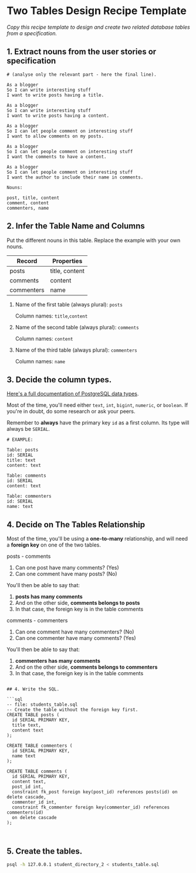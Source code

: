 # Two Tables Design Recipe Template

_Copy this recipe template to design and create two related database tables from a specification._

## 1. Extract nouns from the user stories or specification

```
# (analyse only the relevant part - here the final line).

As a blogger
So I can write interesting stuff
I want to write posts having a title.

As a blogger
So I can write interesting stuff
I want to write posts having a content.

As a blogger
So I can let people comment on interesting stuff
I want to allow comments on my posts.

As a blogger
So I can let people comment on interesting stuff
I want the comments to have a content.

As a blogger
So I can let people comment on interesting stuff
I want the author to include their name in comments.
```

```
Nouns:

post, title, content
comment, content
commenters, name
```

## 2. Infer the Table Name and Columns

Put the different nouns in this table. Replace the example with your own nouns.

| Record                | Properties              |
| --------------------- | ------------------------|
| posts                 | title, content          |
| comments              | content                 |
| commenters            | name                    |

1. Name of the first table (always plural): `posts` 

    Column names: `title`,`content`

2. Name of the second table (always plural): `comments` 

    Column names: `content`

3. Name of the third table (always plural): `commenters` 

    Column names: `name`    

## 3. Decide the column types.

[Here's a full documentation of PostgreSQL data types](https://www.postgresql.org/docs/current/datatype.html).

Most of the time, you'll need either `text`, `int`, `bigint`, `numeric`, or `boolean`. If you're in doubt, do some research or ask your peers.

Remember to **always** have the primary key `id` as a first column. Its type will always be `SERIAL`.

```
# EXAMPLE:

Table: posts
id: SERIAL
title: text
content: text

Table: comments
id: SERIAL
content: text

Table: commenters
id: SERIAL
name: text
```

## 4. Decide on The Tables Relationship

Most of the time, you'll be using a **one-to-many** relationship, and will need a **foreign key** on one of the two tables.

posts - comments
1. Can one post have many comments? (Yes)
2. Can one comment have many posts? (No)

You'll then be able to say that:

1. **posts has many comments**
2. And on the other side, **comments belongs to posts**
3. In that case, the foreign key is in the table comments

comments - commenters
1. Can one comment have many commenters? (No)
2. Can one commenter have many comments? (Yes)

You'll then be able to say that:

1. **commenters has many comments**
2. And on the other side, **comments belongs to commenters**
3. In that case, the foreign key is in the table comments
```

## 4. Write the SQL.

```sql
-- file: students_table.sql
-- Create the table without the foreign key first.
CREATE TABLE posts (
  id SERIAL PRIMARY KEY,
  title text,
  content text
);

CREATE TABLE commenters (
  id SERIAL PRIMARY KEY,
  name text
);

CREATE TABLE comments (
  id SERIAL PRIMARY KEY,
  content text,
  post_id int,
  constraint fk_post foreign key(post_id) references posts(id) on delete cascade,
  commenter_id int,
  constraint fk_commenter foreign key(commenter_id) references commenters(id)
  on delete cascade
);



```

## 5. Create the tables.

```bash
psql -h 127.0.0.1 student_directory_2 < students_table.sql
```